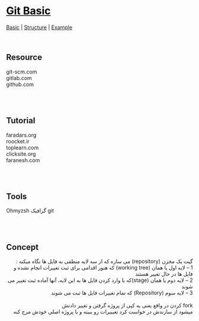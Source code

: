 # [<span style="color:black;">Git Basic</span>](file:./0-Git.md)
[Basic](file:./1-Git-Basic.md) | [Structure](file:./2-Git-Structure.md) | [Example](file:./3-Git-Example.md) 

<br>

## Resource
git-scm.com <br> gitlab.com <br> github.com 


<br><br>
## Tutorial
faradars.org <br> roocket.ir <br> toplearn.com <br> clicksite.org <br> faranesh.com


<br><br>
## Tools
Ohmyzsh  گرافیک git


<br><br>
## Concept
<div align="right" dir="rtl">
گیت یک مخزن (repository) می سازه که از سه لایه منطقی به فایل ها نگاه میکنه :
<br>
1 – لایه اول یا همان (working tree) که هنوز اقدامی برای ثبت تغییرات انجام نشده و فایل ها در حال تغییر هستند 
<br>
2 – لایه دوم یا همان (stage)که با وارد کردن فایل ها به این لایه، آنها آماده ثبت تغییر می شوند
<br>
3 – لایه سوم (Repository) که تمام تغییرات فایل ها ثبت می شوند
</div>
<br>
<div align="right" dir="rtl">
fork کردن در واقع یعنی یه کپی از پروژه گرفتن و تغییر دادنش
<br>
میشود از سازندش در خواست کرد تغیییرات رو ببینه و با پروژه اصلی خودش مرج کنه
</div>
